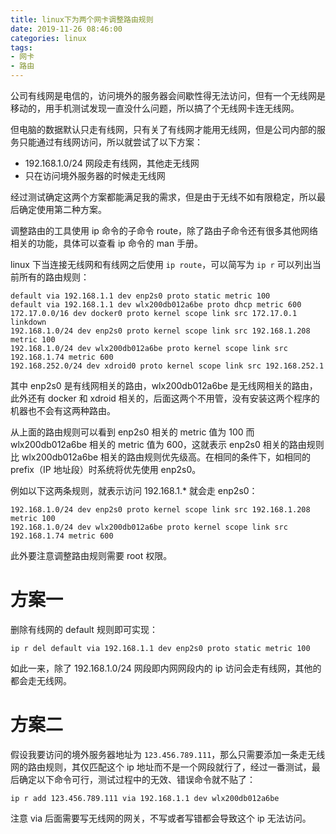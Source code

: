 ```yaml
---
title: linux下为两个网卡调整路由规则
date: 2019-11-26 08:46:00
categories: linux
tags:
- 网卡
- 路由
---
```


公司有线网是电信的，访问境外的服务器会间歇性得无法访问，但有一个无线网是移动的，用手机测试发现一直没什么问题，所以搞了个无线网卡连无线网。

但电脑的数据默认只走有线网，只有关了有线网才能用无线网，但是公司内部的服务只能通过有线网访问，所以就尝试了以下方案：

- 192.168.1.0/24 网段走有线网，其他走无线网
- 只在访问境外服务器的时候走无线网

经过测试确定这两个方案都能满足我的需求，但是由于无线不如有限稳定，所以最后确定使用第二种方案。

调整路由的工具使用 ip 命令的子命令 route，除了路由子命令还有很多其他网络相关的功能，具体可以查看 ip 命令的 man 手册。

linux 下当连接无线网和有线网之后使用 `ip route`，可以简写为 `ip r` 可以列出当前所有的路由规则：
```
default via 192.168.1.1 dev enp2s0 proto static metric 100
default via 192.168.1.1 dev wlx200db012a6be proto dhcp metric 600
172.17.0.0/16 dev docker0 proto kernel scope link src 172.17.0.1 linkdown
192.168.1.0/24 dev enp2s0 proto kernel scope link src 192.168.1.208 metric 100
192.168.1.0/24 dev wlx200db012a6be proto kernel scope link src 192.168.1.74 metric 600
192.168.252.0/24 dev xdroid0 proto kernel scope link src 192.168.252.1
```
其中 enp2s0 是有线网相关的路由，wlx200db012a6be 是无线网相关的路由，此外还有 docker 和 xdroid 相关的，后面这两个不用管，没有安装这两个程序的机器也不会有这两种路由。

从上面的路由规则可以看到 enp2s0 相关的 metric 值为 100 而 wlx200db012a6be 相关的 metric 值为 600，这就表示 enp2s0 相关的路由规则比 wlx200db012a6be 相关的路由规则优先级高。在相同的条件下，如相同的 prefix（IP 地址段）时系统将优先使用 enp2s0。

例如以下这两条规则，就表示访问 192.168.1.* 就会走 enp2s0：
```
192.168.1.0/24 dev enp2s0 proto kernel scope link src 192.168.1.208 metric 100
192.168.1.0/24 dev wlx200db012a6be proto kernel scope link src 192.168.1.74 metric 600
```

此外要注意调整路由规则需要 root 权限。

# 方案一
删除有线网的 default 规则即可实现：
```
ip r del default via 192.168.1.1 dev enp2s0 proto static metric 100
```
如此一来，除了 192.168.1.0/24 网段即内网网段内的 ip 访问会走有线网，其他的都会走无线网。

# 方案二
假设我要访问的境外服务器地址为 `123.456.789.111`，那么只需要添加一条走无线网的路由规则，其仅匹配这个 ip 地址而不是一个网段就行了，经过一番测试，最后确定以下命令可行，测试过程中的无效、错误命令就不贴了：
```
ip r add 123.456.789.111 via 192.168.1.1 dev wlx200db012a6be
```
注意 via 后面需要写无线网的网关，不写或者写错都会导致这个 ip 无法访问。